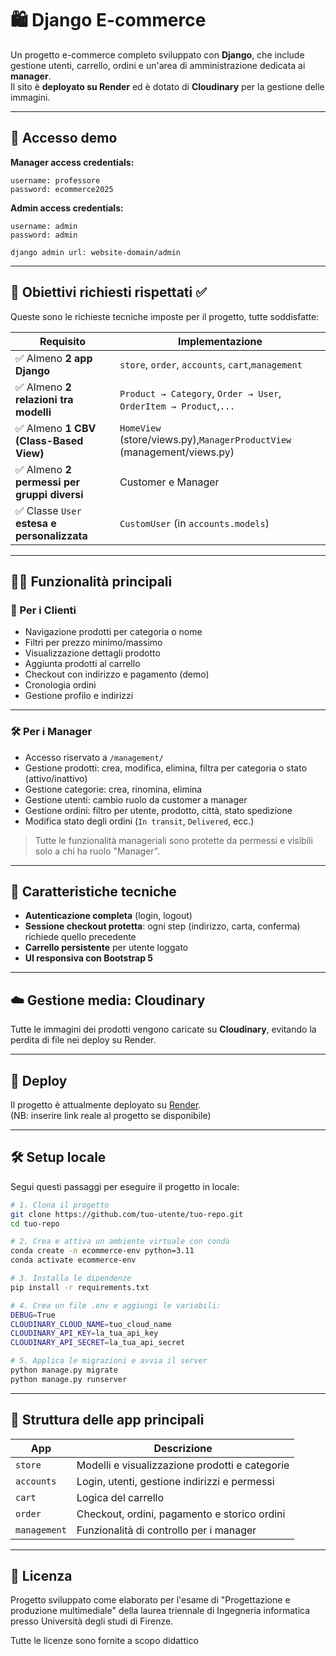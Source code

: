 # 🛍️ Django E-commerce

Un progetto e-commerce completo sviluppato con **Django**, che include gestione utenti, carrello, ordini e un'area di amministrazione dedicata ai **manager**.  
Il sito è **deployato su Render** ed è dotato di **Cloudinary** per la gestione delle immagini.

---

## 👥 Accesso demo

**Manager access credentials:**

```
username: professore  
password: ecommerce2025
```
**Admin access credentials:**
```
username: admin  
password: admin

django admin url: website-domain/admin
```
---

## 📌 Obiettivi richiesti rispettati ✅

Queste sono le richieste tecniche imposte per il progetto, tutte soddisfatte:

| Requisito | Implementazione                                                        |
|----------|------------------------------------------------------------------------|
| ✅ Almeno **2 app Django** | `store`, `order`, `accounts`, `cart`,`management`                      |
| ✅ Almeno **2 relazioni tra modelli** | `Product → Category`, `Order → User`, `OrderItem → Product`,`...`      |
| ✅ Almeno **1 CBV (Class-Based View)** | `HomeView` (store/views.py),`ManagerProductView` (management/views.py) |
| ✅ Almeno **2 permessi per gruppi diversi** | Customer e Manager                                                     |
| ✅ Classe `User` **estesa e personalizzata** | `CustomUser` (in `accounts.models`)                                    |

---

## 🧑‍💻 Funzionalità principali

### 👤 Per i **Clienti**
- Navigazione prodotti per categoria o nome
- Filtri per prezzo minimo/massimo
- Visualizzazione dettagli prodotto
- Aggiunta prodotti al carrello
- Checkout con indirizzo e pagamento (demo)
- Cronologia ordini
- Gestione profilo e indirizzi

---

### 🛠️ Per i **Manager**
- Accesso riservato a `/management/`
- Gestione prodotti: crea, modifica, elimina, filtra per categoria o stato (attivo/inattivo)
- Gestione categorie: crea, rinomina, elimina
- Gestione utenti: cambio ruolo da customer a manager
- Gestione ordini: filtro per utente, prodotto, città, stato spedizione
- Modifica stato degli ordini (`In transit`, `Delivered`, ecc.)

> Tutte le funzionalità manageriali sono protette da permessi e visibili solo a chi ha ruolo "Manager".

---

## 🛒 Caratteristiche tecniche

- **Autenticazione completa** (login, logout)
- **Sessione checkout protetta**: ogni step (indirizzo, carta, conferma) richiede quello precedente
- **Carrello persistente** per utente loggato
- **UI responsiva con Bootstrap 5**

---

## ☁️ Gestione media: Cloudinary

Tutte le immagini dei prodotti vengono caricate su **Cloudinary**, evitando la perdita di file nei deploy su Render.

---

## 🚀 Deploy

Il progetto è attualmente deployato su [Render](https://render.com/).  
(NB: inserire link reale al progetto se disponibile)

---

## 🛠️ Setup locale

Segui questi passaggi per eseguire il progetto in locale:

```bash
# 1. Clona il progetto
git clone https://github.com/tuo-utente/tuo-repo.git
cd tuo-repo

# 2. Crea e attiva un ambiente virtuale con conda
conda create -n ecommerce-env python=3.11
conda activate ecommerce-env

# 3. Installa le dipendenze
pip install -r requirements.txt

# 4. Crea un file .env e aggiungi le variabili:
DEBUG=True
CLOUDINARY_CLOUD_NAME=tuo_cloud_name
CLOUDINARY_API_KEY=la_tua_api_key
CLOUDINARY_API_SECRET=la_tua_api_secret

# 5. Applica le migrazioni e avvia il server
python manage.py migrate
python manage.py runserver
```

---

## 📂 Struttura delle app principali

| App | Descrizione |
|-----|-------------|
| `store` | Modelli e visualizzazione prodotti e categorie |
| `accounts` | Login, utenti, gestione indirizzi e permessi |
| `cart` | Logica del carrello |
| `order` | Checkout, ordini, pagamento e storico ordini |
| `management` | Funzionalità di controllo per i manager |

---

## 📄 Licenza

Progetto sviluppato come elaborato per l'esame di "Progettazione e produzione multimediale" della laurea triennale di Ingegneria informatica presso Università degli studi di Firenze.

Tutte le licenze sono fornite a scopo didattico